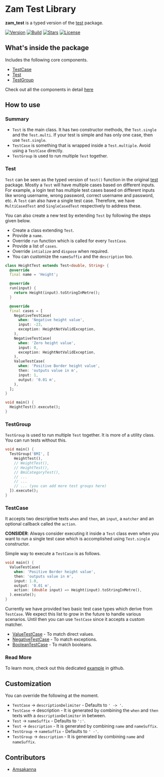 # Zam Test Library

**zam_test** is a typed version of the [test](https://pub.dev/packages/test) package.  
  
[![Version](https://img.shields.io/pub/v/zam_test?color=%234287f5)](https://pub.dev/packages/zam_test)
[![Build](https://github.com/zamstation/zam_test/actions/workflows/build.yml/badge.svg)](https://github.com/zamstation/zam_test/actions/workflows/build.yml)
[![Stars](https://img.shields.io/github/stars/zamstation/zam_test.svg?style=flat&logo=github&colorB=deeppink&label=stars)](https://github.com/zamstation/zam_test/stargazers)
[![License](https://img.shields.io/github/license/zamstation/zam_test)](https://github.com/zamstation/zam_test/blob/master/LICENSE)

## What's inside the package

Includes the following core components.

  * [TestCase](https://pub.dev/documentation/zam_test/latest/zam_test/TestCase-class.html)
  * [Test](https://pub.dev/documentation/zam_test/latest/zam_test/Test-class.html)
  * [TestGroup](https://pub.dev/documentation/zam_test/latest/zam_test/TestGroup-class.html)

Check out all the components in detail [here](https://pub.dev/documentation/zam_test/latest/zam_test/zam_test-library.html)

## How to use

### Summary
- `Test` is the main class. It has two constructor methods, the `Test.single` and the `Test.multi`. If your test is simple and has only one case, then use `Test.single`.
- `TestCase` is something that is wrapped inside a `Test.multiple`. Avoid using a `TestCase` directly.
- `TestGroup` is used to run multiple `Test` together.

### Test

`Test` can be seen as the typed version of `test()` function in the original [test](https://pub.dev/packages/test) package. Mostly a `Test` will have multiple cases based on different inputs. For example, a login test has multiple test cases based on different inputs like wrong username, wrong password, correct username and password, etc. A `Test` can also have a single test case. Therefore, we have `MultiCasedTest` and `SingleCasedTest` respectively to address these. 

You can also create a new test by extending `Test` by following the steps given below.

  * Create a class extending `Test`.
  * Provide a `name`.
  * Override `run` function which is called for every `TestCase`.
  * Provide a list of `cases`.
  * Override `intialize` and `dispose` when required.
  * You can customize the `nameSuffix` and the `description` too.

```dart
class HeightTest extends Test<double, String> {
  @override
  final name = 'Height';

  @override
  run(input) {
    return Height(input).toStringInMetre();
  }

  @override
  final cases = [
    NegativeTestCase(
      when: 'Negative height value',
      input: -23,
      exception: HeightNotValidException,
    ),
    NegativeTestCase(
      when: 'Zero height value',
      input: 0,
      exception: HeightNotValidException,
    ),
    ValueTestCase(
      when: 'Positive Border height value',
      then: 'outputs value in m',
      input: 1,
      output: '0.01 m',
    ),
  ];
}

void main() {
  HeightTest().execute();
}
```

### TestGroup

`TestGroup` is used to run multiple `Test` together. It is more of a utility class. You can run tests without this.

```dart
void main() {
  TestGroup('BMI', [
    HeightTest(),
    // WeightTest(),
    // HeightTest(),
    // BmiCategoryTest(),
    // ...
    // ...
    // ... (you can add more test groups here)
  ]).execute();
}
```

### TestCase

It accepts two descriptive texts `when` and `then`, an `input`, a `matcher` and an optional callback called the `action`.

**CONSIDER**: Always consider executing it inside a `Test` class even when you want to run a single test case which is accomplished using `Test.single` constructor.

Simple way to execute a `TestCase` is as follows.

```dart
void main() {
  ValueTestCase(
    when: 'Positive Border height value',
    then: 'outputs value in m',
    input: 1.0,
    output: '0.01 m',
    action: (double input) => Height(input).toStringInMetre(),
  ).execute();
}
```

Currently we have provided two basic test case types which derive from `TestCase`. We expect this list to grow in the future to handle various scenarios. Until then you can use `TestCase` since it accepts a custom matcher.

  * [ValueTestCase](https://pub.dev/documentation/zam_test/latest/zam_test/ValueTestCase-class.html) - To match direct values.
  * [NegativeTestCase](https://pub.dev/documentation/zam_test/latest/zam_test/NegativeTestCase-class.html) - To match exceptions.
  * [BooleanTestCase](https://pub.dev/documentation/zam_test/latest/zam_test/BooleanTestCase-class.html) - To match booleans.

### Read More

To learn more, check out this dedicated [example](https://github.com/zamstation/zam_test/blob/master/example/lib/main.dart) in github.

## Customization

You can override the following at the moment.

  * `TestCase` -> `descriptionDelimiter` - Defaults to `' -> '`.
  * `TestCase` -> description - It is generated by combining the `when` and `then` texts with a `descriptionDelimiter` in between.
  * `Test` -> `nameSuffix` - Defaults to `':'`.
  * `Test` -> `description` - It is generated by combining `name` and `nameSuffix`.
  * `TestGroup` -> `nameSuffix` - Defaults to `' -'`.
  * `TestGroup` -> `description` - It is generated by combining `name` and `nameSuffix`.

## Contributors
  * [Amsakanna](https://github.com/amsakanna)